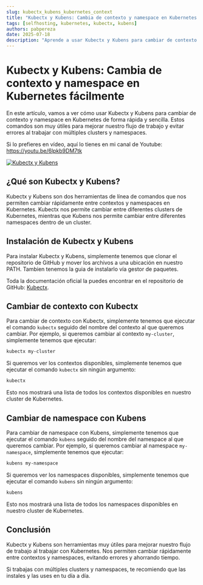 ```yaml
---
slug: kubectx_kubens_kubernetes_context 
title: "Kubectx y Kubens: Cambia de contexto y namespace en Kubernetes fácilmente" 
tags: [selfhosting, kubernetes, kubectx, kubens]
authors: pabpereza
date: 2025-07-18
description: "Aprende a usar Kubectx y Kubens para cambiar de contexto y namespace en Kubernetes de forma rápida y sencilla. Mejora tu flujo de trabajo con estos comandos útiles." 
---
```


# Kubectx y Kubens: Cambia de contexto y namespace en Kubernetes fácilmente
En este artículo, vamos a ver cómo usar Kubectx y Kubens para cambiar de contexto y namespace en Kubernetes de forma rápida y sencilla. Estos comandos son muy útiles para mejorar nuestro flujo de trabajo y evitar errores al trabajar con múltiples clusters y namespaces.

Si lo prefieres en vídeo, aquí lo tienes en mi canal de Youtube: https://youtu.be/6lpkb9DM7tk

[![Kubectx y Kubens](https://i.ytimg.com/vi/6lpkb9DM7tk/maxresdefault.jpg)](https://youtu.be/6lpkb9DM7tk)

<!-- trucate -->

## ¿Qué son Kubectx y Kubens?
Kubectx y Kubens son dos herramientas de línea de comandos que nos permiten cambiar rápidamente entre contextos y namespaces en Kubernetes. Kubectx nos permite cambiar entre diferentes clusters de Kubernetes, mientras que Kubens nos permite cambiar entre diferentes namespaces dentro de un cluster.

## Instalación de Kubectx y Kubens
Para instalar Kubectx y Kubens, simplemente tenemos que clonar el repositorio de GitHub y mover los archivos a una ubicación en nuestro PATH. Tambien tenemos la guia de instalarlo vía gestor de paquetes. 

Toda la documentación oficial la puedes encontrar en el repositorio de GitHub: [Kubectx](https://github.com/ahmetb/kubectx).

## Cambiar de contexto con Kubectx
Para cambiar de contexto con Kubectx, simplemente tenemos que ejecutar el comando `kubectx` seguido del nombre del contexto al que queremos cambiar. Por ejemplo, si queremos cambiar al contexto `my-cluster`, simplemente tenemos que ejecutar:
```bash
kubectx my-cluster
```

Si queremos ver los contextos disponibles, simplemente tenemos que ejecutar el comando `kubectx` sin ningún argumento:
```bash
kubectx
```

Esto nos mostrará una lista de todos los contextos disponibles en nuestro cluster de Kubernetes.

## Cambiar de namespace con Kubens
Para cambiar de namespace con Kubens, simplemente tenemos que ejecutar el comando `kubens` seguido del nombre del namespace al que queremos cambiar. Por ejemplo, si queremos cambiar al namespace `my-namespace`, simplemente tenemos que ejecutar:
```bash
kubens my-namespace
```

Si queremos ver los namespaces disponibles, simplemente tenemos que ejecutar el comando `kubens` sin ningún argumento:
```bash
kubens
```
Esto nos mostrará una lista de todos los namespaces disponibles en nuestro cluster de Kubernetes.

## Conclusión
Kubectx y Kubens son herramientas muy útiles para mejorar nuestro flujo de trabajo al trabajar con Kubernetes. Nos permiten cambiar rápidamente entre contextos y namespaces, evitando errores y ahorrando tiempo.

Si trabajas con múltiples clusters y namespaces, te recomiendo que las instales y las uses en tu día a día. 


